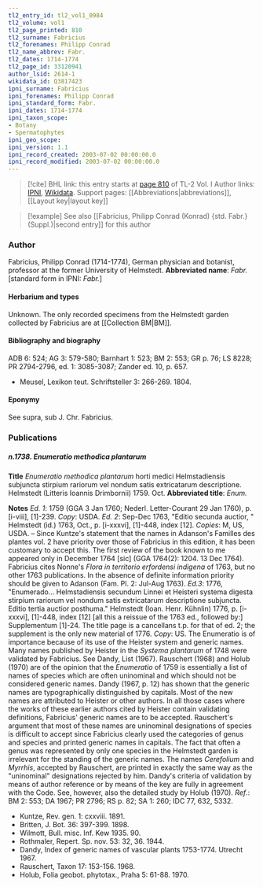 ```yaml
---
tl2_entry_id: tl2_vol1_0984
tl2_volume: vol1
tl2_page_printed: 810
tl2_surname: Fabricius
tl2_forenames: Philipp Conrad
tl2_name_abbrev: Fabr.
tl2_dates: 1714-1774
tl2_page_id: 33120941
author_lsid: 2614-1
wikidata_id: Q3817423
ipni_surname: Fabricius
ipni_forenames: Philipp Conrad
ipni_standard_form: Fabr.
ipni_dates: 1714-1774
ipni_taxon_scope: 
- Botany
- Spermatophytes
ipni_geo_scope: 
ipni_version: 1.1
ipni_record_created: 2003-07-02 00:00:00.0
ipni_record_modified: 2003-07-02 00:00:00.0
---
```


> [!cite] BHL link: this entry starts at [page 810](https://www.biodiversitylibrary.org/page/33120941) of TL-2 Vol. I
> Author links: [IPNI](https://www.ipni.org/a/2614-1), [Wikidata](https://www.wikidata.org/wiki/Q3817423). Support pages: [[Abbreviations|abbreviations]], [[Layout key|layout key]]

> [!example] See also [[Fabricius, Philipp Conrad (Konrad) {std. Fabr.} (Suppl.)|second entry]] for this author

### Author

Fabricius, Philipp Conrad (1714-1774), German physician and botanist, professor at the former University of Helmstedt. 
**Abbreviated name**: *Fabr.* \[standard form in IPNI: *Fabr.*\]

#### Herbarium and types

Unknown. The only recorded specimens from the Helmstedt garden collected by Fabricius are at [[Collection BM|BM]].

#### Bibliography and biography

ADB 6: 524; AG 3: 579-580; Barnhart 1: 523; BM 2: 553; GR p. 76; LS 8228; PR 2794-2796, ed. 1: 3085-3087; Zander ed. 10, p. 657.
- Meusel, Lexikon teut. Schriftsteller 3: 266-269. 1804.

#### Eponymy

See supra, sub J. Chr. Fabricius.

### Publications

##### n.1738. Enumeratio methodica plantarum

**Title**
*Enumeratio methodica plantarum* horti medici Helmstadiensis subjuncta stirpium rariorum vel nondum satis extricatarum descriptione. Helmstedt (Litteris Ioannis Drimbornii) 1759. Oct.
**Abbreviated title**: *Enum.*

**Notes**
*Ed. 1*: 1759 (GGA 3 Jan 1760; Nederl. Letter-Courant 29 Jan 1760), p. \[i-viii\], \[1\]-239.
*Copy*: USDA.
*Ed. 2*: Sep-Dec 1763, "Editio secunda auctior, " Helmstedt (id.) 1763, Oct., p. \[i-xxxvi\], \[1\]-448, index \[12\]. *Copies*: M, US, USDA. – Since Kuntze's statement that the names in Adanson's Familles des plantes vol. 2 have priority over those of Fabricius in this edition, it has been customary to accept this. The first review of the book known to me appeared only in December 1764 \[sic\] (GGA 1764(2): 1204. 13 Dec 1764). Fabricius cites Nonne's *Flora in territorio erfordensi indigena* of 1763, but no other 1763 publications. In the absence of definite information priority should be given to Adanson (Fam. Pl. 2: Jul-Aug 1763).
*Ed.3*: 1776, "Enumerado... Helmstadiensis secundum Linnei et Heisteri systema digesta stirpium rariorum vel nondum satis extricatarum descriptione subjuncta. Editio tertia auctior posthuma." Helmstedt (Ioan. Henr. Kühnlin) 1776, p. \[i-xxxvi\], \[1\]-448, index \[12\] \[all this a reissue of the 1763 ed., followed by:\] Supplementum \[1\]-24. The title page is a cancellans t.p. for that of ed. 2; the supplement is the only new material of 1776. *Copy*: US.
The Enumeratio is of importance because of its use of the Heister system and generic names. Many names published by Heister in the *Systema plantarum* of 1748 were validated by Fabricius. See Dandy, List (1967). Rauschert (1968) and Holub (1970) are of the opinion that the *Enumeratio* of 1759 is essentially a list of names of species which are often uninominal and which should not be considered generic names. Dandy (1967, p. 12) has shown that the generic names are typographically distinguished by capitals. Most of the new names are attributed to Heister or other authors. In all those cases where the works of these earlier authors cited by Heister contain validating definitions, Fabricius' generic names are to be accepted. Rauschert's argument that most of these names are uninominal designations of species is difficult to accept since Fabricius clearly used the categories of genus and species and printed generic names in capitals. The fact that often a genus was represented by only one species in the Helmstedt garden is irrelevant for the standing of the generic names. The names *Cerefolium* and *Myrrhis*, accepted by Rauschert, are printed in exactly the same way as the "uninominal" designations rejected by him.
Dandy's criteria of validation by means of author reference or by means of the key are fully in agreement with the Code. See, however, also the detailed study by Holub (1970).
*Ref*.: BM 2: 553; DA 1967; PR 2796; RS p. 82; SA 1: 260; IDC 77, 632, 5332.
- Kuntze, Rev. gen. 1: cxxviii. 1891.
- Britten, J. Bot. 36: 397-399. 1898.
- Wilmott, Bull. misc. Inf. Kew 1935. 90.
- Rothmaler, Repert. Sp. nov. 53: 32, 36. 1944.
- Dandy, Index of generic names of vascular plants 1753-1774. Utrecht 1967.
- Rauschert, Taxon 17: 153-156. 1968.
- Holub, Folia geobot. phytotax., Praha 5: 61-88. 1970.

